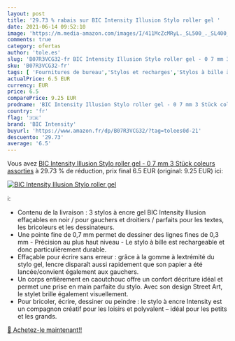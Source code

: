 ```yaml
---
layout: post
title: '29.73 % rabais sur BIC Intensity Illusion Stylo roller gel '
date: 2021-06-14 09:52:10
image: 'https://m.media-amazon.com/images/I/411McZcMRyL._SL500_._SL400_.jpg'
comments: true
category: ofertas
author: 'tole.es'
slug: 'B07R3VCG32-fr BIC Intensity Illusion Stylo roller gel - 0 7 mm 3 Stück...'
sku: 'B07R3VCG32-fr'
tags: [ 'Fournitures de bureau','Stylos et recharges','Stylos à bille à encre gel','bic intensity','Écriture', ]
actualPrice: 6.5 EUR
currency: EUR
price: 6.5
comparePrice: 9.25 EUR
prodname: 'BIC Intensity Illusion Stylo roller gel - 0 7 mm 3 Stück coleurs assorties'
country: 'fr'
flag: '🇫🇷'
brand: 'BIC Intensity'
buyurl: 'https://www.amazon.fr/dp/B07R3VCG32/?tag=tolees0d-21'
descuento: '29.73'
average: '6.5'
---
```


Vous avez [BIC Intensity Illusion Stylo roller gel - 0 7 mm 3 Stück coleurs assorties](https://www.amazon.fr/dp/B07R3VCG32/?tag=tolees0d-21)  à  29.73 % de réduction, prix final  6.5 EUR (original: 9.25 EUR) ici:

[![BIC Intensity Illusion Stylo roller gel ](https://m.media-amazon.com/images/I/411McZcMRyL._SL500_._SL400_.jpg)](https://www.amazon.fr/dp/B07R3VCG32/?tag=tolees0d-21)

ℹ️:

- Contenu de la livraison : 3 stylos à encre gel BIC Intensity Illusion effaçables en noir / pour gauchers et droitiers / parfaits pour les textes, les bricoleurs et les dessinateurs.
- Une pointe fine de 0,7 mm permet de dessiner des lignes fines de 0,3 mm - Précision au plus haut niveau - Le stylo à bille est rechargeable et donc particulièrement durable.
- Effaçable pour écrire sans erreur : grâce à la gomme à lextrémité du stylo gel, lencre disparaît aussi rapidement que son papier a été lancée/convient également aux gauchers.
- Un corps entièrement en caoutchouc offre un confort décriture idéal et permet une prise en main parfaite du stylo. Avec son design Street Art, le stylet brille également visuellement.
- Pour bricoler, écrire, dessiner ou peindre : le stylo à encre Intensity est un compagnon créatif pour les loisirs et polyvalent – idéal pour les petits et les grands.

[🛒 Achetez-le maintenant!!](https://www.amazon.fr/dp/B07R3VCG32/?tag=tolees0d-21)
